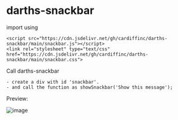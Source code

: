 # darths-snackbar

import using 
```
<script src="https://cdn.jsdelivr.net/gh/cardiffinc/darths-snackbar/main/snackbar.js"></script>
<link rel="stylesheet" type="text/css" href="https://cdn.jsdelivr.net/gh/cardiffinc/darths-snackbar/main/snackbar.css">
```
Call darths-snackbar
```
- create a div with id 'snackbar'.
- and call the function as showSnackbar('Show this message');
```
Preview:

![image](https://user-images.githubusercontent.com/61339666/109810204-42359300-7c4f-11eb-9deb-8cab27e7aa0b.png)


